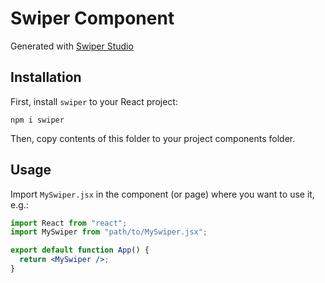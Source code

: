 # Swiper Component

Generated with [Swiper Studio](https://studio.swiperjs.com)

## Installation

First, install `swiper` to your React project:

```
npm i swiper
```

Then, copy contents of this folder to your project components folder.

## Usage

Import `MySwiper.jsx` in the component (or page) where you want to use it, e.g.:

```jsx
import React from "react";
import MySwiper from "path/to/MySwiper.jsx";

export default function App() {
  return <MySwiper />;
}
```
